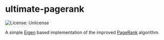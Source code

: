 # ultimate-pagerank

![License: Unlicense](https://img.shields.io/badge/license-Unlicense-green)

A simple [Eigen](http://eigen.tuxfamily.org) based implementation of the
improved [PageRank](https://www.wikiwand.com/en/PageRank) algorithm.
